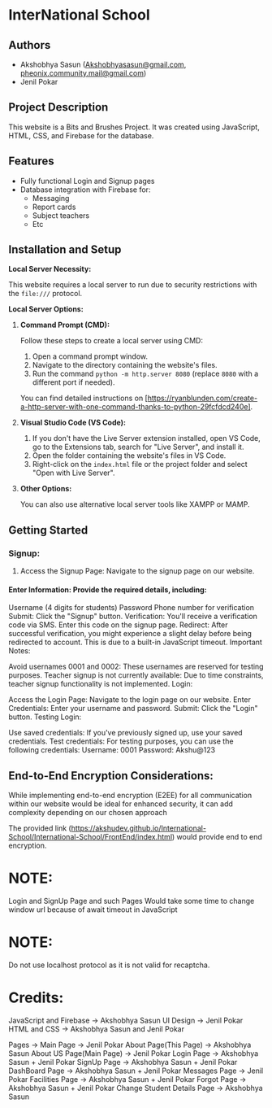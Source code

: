 # InterNational School

## Authors

* Akshobhya Sasun (Akshobhyasasun@gmail.com, pheonix.community.mail@gmail.com)
* Jenil Pokar

## Project Description

This website is a Bits and Brushes Project. It was created using JavaScript, HTML, CSS, and Firebase for the database.

## Features

* Fully functional Login and Signup pages
* Database integration with Firebase for:
    * Messaging
    * Report cards
    * Subject teachers
    * Etc

## Installation and Setup

**Local Server Necessity:**

This website requires a local server to run due to security restrictions with the `file:///` protocol.

**Local Server Options:**

1. **Command Prompt (CMD):**

   Follow these steps to create a local server using CMD:

   1. Open a command prompt window.
   2. Navigate to the directory containing the website's files.
   3. Run the command `python -m http.server 8080` (replace `8080` with a different port if needed).

   You can find detailed instructions on [https://ryanblunden.com/create-a-http-server-with-one-command-thanks-to-python-29fcfdcd240e].

2. **Visual Studio Code (VS Code):**

   1. If you don't have the Live Server extension installed, open VS Code, go to the Extensions tab, search for "Live Server", and install it.
   2. Open the folder containing the website's files in VS Code.
   3. Right-click on the `index.html` file or the project folder and select "Open with Live Server".

3. **Other Options:**

   You can also use alternative local server tools like XAMPP or MAMP.

## Getting Started

### Signup:

1. Access the Signup Page: Navigate to the signup page on our website.
#### Enter Information: Provide the required details, including:
Username (4 digits for students)
Password
Phone number for verification
Submit: Click the "Signup" button.
Verification: You'll receive a verification code via SMS. Enter this code on the signup page.
Redirect: After successful verification, you might experience a slight delay before being redirected to  account. This is due to a built-in JavaScript timeout.
Important Notes:

Avoid usernames 0001 and 0002: These usernames are reserved for testing purposes.
Teacher signup is not currently available: Due to time constraints, teacher signup functionality is not implemented.
Login:

Access the Login Page: Navigate to the login page on our website.
Enter Credentials: Enter your username and password.
Submit: Click the "Login" button.
Testing Login:

Use saved credentials: If you've previously signed up, use your saved credentials.
Test credentials: For testing purposes, you can use the following credentials:
Username: 0001
Password: Akshu@123

## End-to-End Encryption Considerations:

While implementing end-to-end encryption (E2EE) for all communication within our website would be ideal for enhanced security, it can add complexity depending on our chosen approach

The provided link (https://akshudev.github.io/International-School/International-School/FrontEnd/index.html) would provide end to end encryption.

# NOTE:
Login and SignUp Page and such Pages Would take some time to change window url because of await timeout in JavaScript

# NOTE:
Do not use localhost protocol as it is not valid for recaptcha.

# Credits:
JavaScript and Firebase -> Akshobhya Sasun
UI Design -> Jenil Pokar
HTML and CSS -> Akshobhya Sasun and Jenil Pokar

Pages ->
          Main Page -> Jenil Pokar
          About Page(This Page) -> Akshobhya Sasun
          About US Page(Main Page) -> Jenil Pokar
          Login Page -> Akshobhya Sasun + Jenil Pokar
          SignUp Page -> Akshobhya Sasun + Jenil Pokar
          DashBoard Page -> Akshobhya Sasun + Jenil Pokar
          Messages Page -> Jenil Pokar
          Facilities Page -> Akshobhya Sasun + Jenil Pokar
          Forgot Page -> Akshobhya Sasun + Jenil Pokar
         Change Student Details Page -> Akshobhya Sasun
